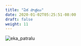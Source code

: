 ```yaml
---
title: "ఏక పాత్రలు"
date: 2020-01-02T05:25:51-08:00
draft: false
weight: 11
---
```


![eka_patralu](/images/works/eka_patralu.jpg)
